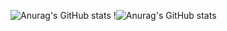 
![Anurag's GitHub stats](https://github-readme-stats.vercel.app/api?username=andrecollar&count_private=true)
!![Anurag's GitHub stats](https://github-readme-stats.vercel.app/api?username=andrecollar&show_icons=true&theme=highcontrast)